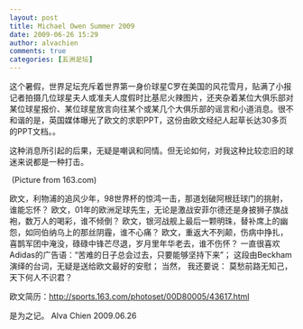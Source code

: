 ```yaml
---
layout: post
title: Michael Owen Summer 2009
date: 2009-06-26 15:29
author: alvachien
comments: true
categories: [五洲足坛]
---
```


这个暑假，世界足坛充斥着世界第一身价球星C罗在美国的风花雪月，贴满了小报记者拍摄几位球星夫人或准夫人度假时比基尼火辣图片，还夹杂着某位大俱乐部对某位球星报价、某位球星放言向往某个或某几个大俱乐部的谣言和小道消息。很不和谐的是，英国媒体曝光了欧文的求职PPT，这份由欧文经纪人起草长达30多页的PPT文档。。

这种消息所引起的后果，无疑是嘲讽和同情。但无论如何，对我这种比较恋旧的球迷来说都是一种打击。

<img src="http://img3.cache.netease.com/photo/0005/2009-06-24/5CJ5UAT300D80005.jpg" alt="" />
(Picture from 163.com)

欧文，利物浦的追风少年，98世界杯的惊鸿一击，那道划破阿根廷球门的挑射，谁能忘怀？
欧文，01年的欧洲足球先生，无论是激战安菲尔德还是身披狮子旗战袍，数万人的喝彩，谁不倾倒？
欧文，银河战舰上最后一颗明珠，替补席上的幽怨，如同伯纳乌上的那丝阴霾，谁不心痛？
欧文，重返大不列颠，伤病中挣扎，喜鹊军团中淹没，碌碌中锋芒尽退，岁月里年华老去，谁不伤怀？
一直很喜欢Adidas的广告语：“苦难的日子总会过去，只要能够坚持下来”；
这段由Beckham演绎的台词，无疑是送给欧文最好的安慰；
当然，
我还要说：
莫愁前路无知己，天下何人不识君？

欧文简历：<a title="http://sports.163.com/photoset/00D80005/43617.html" href="http://sports.163.com/photoset/00D80005/43617.html">http://sports.163.com/photoset/00D80005/43617.html</a>

是为之记。
Alva Chien
2009.06.26
